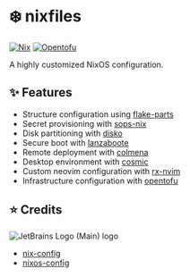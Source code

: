 # ❄️ nixfiles

[![Nix][nix-shield]][nix-url]
[![Opentofu][opentofu-shield]][opentofu-url]

A highly customized NixOS configuration.

## ✨ Features

- Structure configuration using [flake-parts](https://flake.parts/)
- Secret provisioning with [sops-nix](https://github.com/Mic92/sops-nix)
- Disk partitioning with [disko](https://github.com/nix-community/disko)
- Secure boot with [lanzaboote](https://github.com/nix-community/lanzaboote)
- Remote deployment with [colmena](https://github.com/zhaofengli/colmena)
- Desktop environment with [cosmic](https://github.com/lilyinstarlight/nixos-cosmic)
- Custom neovim configuration with [rx-nvim](https://github.com/CnTeng/rx-nvim)
- Infrastructure configuration with [opentofu](https://opentofu.org)

## ⭐ Credits

![JetBrains Logo (Main) logo](https://resources.jetbrains.com/storage/products/company/brand/logos/jb_beam.svg)

- [nix-config](https://github.com/Misterio77/nix-config/tree/main)
- [nixos-config](https://github.com/MatthiasBenaets/nixos-config)

<!-- MARKDOWN LINKS & IMAGES -->

[nix-shield]: https://img.shields.io/badge/NixOS-%235277C3?style=for-the-badge&logo=nixos&logoColor=white
[nix-url]: https://nixos.org
[opentofu-shield]: https://img.shields.io/badge/Opentofu-%23FFDA18?style=for-the-badge&logo=opentofu&logoColor=white
[opentofu-url]: https://opentofu.org
